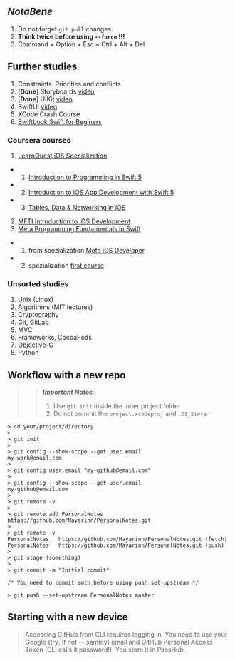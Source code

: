 ## *NotaBene*

1. Do not forget `git pull` changes
1. **Think twice before using `--force` !!!**
1. Command + Option + Esc ~ Ctrl + Alt + Del 

## Further studies

1. Constraints. Priorities and conflicts
2. [**Done**] Storyboards [video](https://www.youtube.com/watch?v=EYx3Hxs88zE&ab_channel=%D0%92%D0%BE%D0%B9%D1%82%D0%B8%D0%B2IT)
3. [**Done**] UIKit [video](https://www.youtube.com/watch?v=oGubB_dYoVA&ab_channel=%D0%92%D0%BE%D0%B9%D1%82%D0%B8%D0%B2IT)
4. SwiftUI [video](https://www.youtube.com/watch?v=iQk4DV1ki3k&ab_channel=%D0%92%D0%BE%D0%B9%D1%82%D0%B8%D0%B2IT)
5. XCode Crash Course
6. [Swiftbook Swift for Beginers](https://www.youtube.com/playlist?list=PLtovLaW_R9-N-KECYTUWqQaVtBXhufJfw) 

### Coursera courses

1. [LearnQuest iOS Specialization](Specialization)
- 1. [Introduction to Programming in Swift 5](https://www.coursera.org/learn/swift-5-programming-introduction?specialization=swift-5-ios-app-developer)
- 2. [Introduction to iOS App Development with Swift 5](https://www.coursera.org/learn/ios-app-development-swift-5?specialization=swift-5-ios-app-developer)
- 3. [Tables, Data & Networking in iOS](https://www.coursera.org/learn/swift-ios-tables-networking?specialization=swift-5-ios-app-developer)
2. [MFTI Introduction to iOS Development](https://www.coursera.org/learn/ios-razrabotka-na-swift/)
3. [Meta Programming Fundamentals in Swift](https://www.coursera.org/learn/programming-fundamentals-swift)
- 1. from spezialization [Meta iOS Developer](https://www.coursera.org/professional-certificates/meta-ios-developer)
- 2. spezialization [first course](https://www.coursera.org/learn/introduction-to-ios-mobile-application-development)

### Unsorted studies

1. Unix (Linux)
2. Algorithms (MIT lectures)
3. Cryptography
4. Git, GitLab
5. MVC
6. Frameworks, CocoaPods
7. Objective-C
8. Python


## Workflow with a new repo

>> **_Important Notes_**:
>> 1. Use `git init` inside the inner project folder
>> 2. Do not commit the `project.xcodeproj` and `.DS_Store`

```
> cd your/project/directory
>
> git init
>
> git config --show-scope --get user.email
my-work@email.com
>
> git config user.email "my-github@email.com"
>
> git config --show-scope --get user.email
my-github@email.com
>
> git remote -v
>
> git remote add PersonalNotes https://github.com/Mayarinn/PersonalNotes.git
>
> git remote -v
PersonalNotes	https://github.com/Mayarinn/PersonalNotes.git (fetch)
PersonalNotes	https://github.com/Mayarinn/PersonalNotes.git (push)
>
> git stage (something)
>
> git commit -m "Initial commit"

/* You need to commit smth before using push set-upstream */

> git push --set-upstream PersonalNotes master
```

## Starting with a new device

> Accessing GitHub from CLI requires logging in. You need to use your Google (try; if not -- sammy) email and GitHub Personal Access Token (CLI calls it password!). You store it in PassHub.
